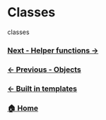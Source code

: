 
# Classes

classes

### [Next - Helper functions →](./helper.md)
### [← Previous - Objects](../objects.md)
### [← Built in templates](../built-in-templates.md)
### [🏠 Home](../introduction.md)